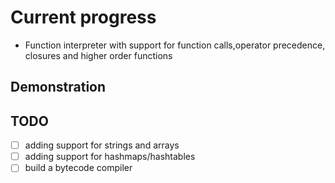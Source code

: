 # Current progress

- Function interpreter with support for function calls,operator precedence, closures and higher order functions

## Demonstration

## TODO

- [ ] adding support for strings and arrays
- [ ] adding support for hashmaps/hashtables
- [ ] build a bytecode compiler
